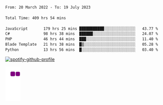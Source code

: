 <!--START_SECTION:waka-->

```txt
From: 20 March 2022 - To: 19 July 2023

Total Time: 409 hrs 54 mins

JavaScript       179 hrs 25 mins ███████████░░░░░░░░░░░░░░   43.77 %
C#               98 hrs 38 mins  ██████░░░░░░░░░░░░░░░░░░░   24.07 %
PHP              46 hrs 44 mins  ███░░░░░░░░░░░░░░░░░░░░░░   11.40 %
Blade Template   21 hrs 38 mins  █▒░░░░░░░░░░░░░░░░░░░░░░░   05.28 %
Python           13 hrs 56 mins  █░░░░░░░░░░░░░░░░░░░░░░░░   03.40 %
```

<!--END_SECTION:waka-->
[![spotify-github-profile](https://spotify-github-profile.vercel.app/api/view?uid=c00zprrvy9xiloa9qnco3hmng&cover_image=true&theme=novatorem&show_offline=false&background_color=121212&bar_color=53b14f&bar_color_cover=false)](https://spotify-github-profile.vercel.app/api/view?uid=c00zprrvy9xiloa9qnco3hmng&redirect=true)

![snake gif](https://github.com/hoanghip108/hoanghip108/blob/output/github-contribution-grid-snake.gif)

